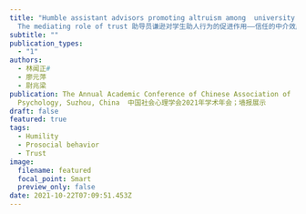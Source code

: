 ```yaml
---
title: "Humble assistant advisors promoting altruism among  university students:
  The mediating role of trust 助导员谦逊对学生助人行为的促进作用——信任的中介效应"
subtitle: ""
publication_types:
  - "1"
authors:
  - 林闻正#
  - 廖元萍
  - 尉兆梁
publication: The Annual Academic Conference of Chinese Association of  Social
  Psychology, Suzhou, China  中国社会心理学会2021年学术年会；墙报展示
draft: false
featured: true
tags:
  - Humility
  - Prosocial behavior
  - Trust
image:
  filename: featured
  focal_point: Smart
  preview_only: false
date: 2021-10-22T07:09:51.453Z
---
```

